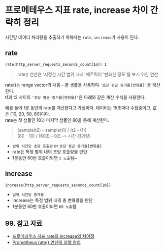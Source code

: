 # 프로메테우스 지표 rate, increase 차이 간략히 정리

시간당 데이터 처리량을 추출하기 위해서는 `rate`, `increase`가 사용이 된다.  

## rate

```shell
rate(http_server_requests_seconds_count[1m]) 1
```

> rate() 연산은 '지정한 시간 범위 내에' 메트릭이 '변화한 정도'를 보기 위한 연산  

rate()는 range vector의 처음 - 끝 샘플을 사용하여 `'초당 평균 증가율[변화율]'`을 계산한다.  
t1과 t2 사이의 `'초당 평균 증가율[변화율]'`은 아래와 같은 계산 수식을 사용한다.

예를 들어 1분 동안의 rate를 계산한다고 가정하자. 데이터는 15초마다 수집중이고, 값은 [10, 20, 50, 80]이다.  
rate는 첫 샘플인 10과 마지막 샘플인 80을 통해 계산한다. 

> (sample(t2) - sample(t1) / (t2 - t1))  
> (80 - 10) / (60초 - 0초 -> 시간 경과량)

- `범위 시간당 초당 호출량` or `초당 평균 증가율[변화율]`
- rate는 특정 범위 내의 초당 호출량을 판단
- 1분동안 60번 호출이되면 `1 노출`됨~

## increase

```shell
increase(http_server_requests_seconds_count[1m])
```

- `범위 시간당 증가율`
- increase는 특정 범위 내의 총 변화량을 판단
- 1분동안 60번 호출이되면 `60 노출`됨

## 99. 참고 자료

- [프로메테우스 지표 rate와 increase의 차이점](https://blog.voidmainvoid.net/449)
- [Prometheus rate() 연산의 실행 원리](https://velog.io/@skynet/Prometheus-rate-%EC%97%B0%EC%82%B0%EC%9D%98-%EC%8B%A4%ED%96%89-%EC%9B%90%EB%A6%AC)
